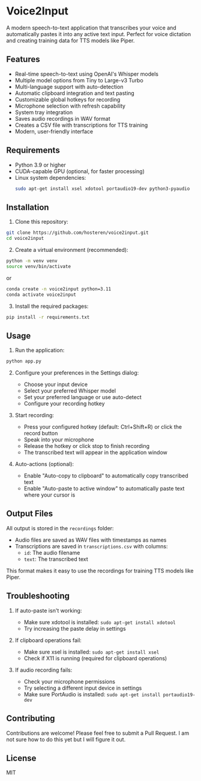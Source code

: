 # Voice2Input

A modern speech-to-text application that transcribes your voice and automatically pastes it into any active text input. Perfect for voice dictation and creating training data for TTS models like Piper.

## Features

- Real-time speech-to-text using OpenAI's Whisper models
- Multiple model options from Tiny to Large-v3 Turbo
- Multi-language support with auto-detection
- Automatic clipboard integration and text pasting
- Customizable global hotkeys for recording
- Microphone selection with refresh capability
- System tray integration
- Saves audio recordings in WAV format
- Creates a CSV file with transcriptions for TTS training
- Modern, user-friendly interface

## Requirements

- Python 3.9 or higher
- CUDA-capable GPU (optional, for faster processing)
- Linux system dependencies:
  ```bash
  sudo apt-get install xsel xdotool portaudio19-dev python3-pyaudio
  ```

## Installation

1. Clone this repository:
```bash
git clone https://github.com/hosteren/voice2input.git
cd voice2input
```

2. Create a virtual environment (recommended):
```bash
python -m venv venv
source venv/bin/activate
```
or 
```bash
conda create -n voice2input python=3.11
conda activate voice2input
```

3. Install the required packages:
```bash
pip install -r requirements.txt
```

## Usage

1. Run the application:
```bash
python app.py
```

2. Configure your preferences in the Settings dialog:
   - Choose your input device
   - Select your preferred Whisper model
   - Set your preferred language or use auto-detect
   - Configure your recording hotkey

3. Start recording:
   - Press your configured hotkey (default: Ctrl+Shift+R) or click the record button
   - Speak into your microphone
   - Release the hotkey or click stop to finish recording
   - The transcribed text will appear in the application window

4. Auto-actions (optional):
   - Enable "Auto-copy to clipboard" to automatically copy transcribed text
   - Enable "Auto-paste to active window" to automatically paste text where your cursor is

## Output Files

All output is stored in the `recordings` folder:
- Audio files are saved as WAV files with timestamps as names
- Transcriptions are saved in `transcriptions.csv` with columns:
  - `id`: The audio filename
  - `text`: The transcribed text

This format makes it easy to use the recordings for training TTS models like Piper.

## Troubleshooting

1. If auto-paste isn't working:
   - Make sure xdotool is installed: `sudo apt-get install xdotool`
   - Try increasing the paste delay in settings

2. If clipboard operations fail:
   - Make sure xsel is installed: `sudo apt-get install xsel`
   - Check if X11 is running (required for clipboard operations)

3. If audio recording fails:
   - Check your microphone permissions
   - Try selecting a different input device in settings
   - Make sure PortAudio is installed: `sudo apt-get install portaudio19-dev`

## Contributing

Contributions are welcome! Please feel free to submit a Pull Request. I am not sure how to do this yet but I will figure it out.

## License

MIT 
